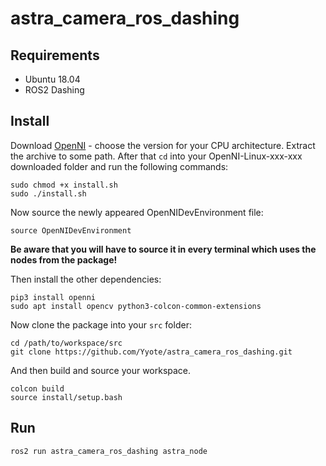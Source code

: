 # astra_camera_ros_dashing

## Requirements

- Ubuntu 18.04
- ROS2 Dashing

## Install

Download [OpenNI](https://structure.io/openni/) - choose the version for your CPU architecture. Extract the archive to some path. After that `cd` into your OpenNI-Linux-xxx-xxx downloaded folder and run the following commands:

```
sudo chmod +x install.sh
sudo ./install.sh
```

Now source the newly appeared OpenNIDevEnvironment file:
```
source OpenNIDevEnvironment
```

**Be aware that you will have to source it in every terminal which uses the nodes from the package!**

Then install the other dependencies:

```
pip3 install openni
sudo apt install opencv python3-colcon-common-extensions
```

Now clone the package into your `src` folder:

```
cd /path/to/workspace/src
git clone https://github.com/Yyote/astra_camera_ros_dashing.git
```

And then build and source your workspace.

```
colcon build
source install/setup.bash
```

## Run 

```
ros2 run astra_camera_ros_dashing astra_node
```
